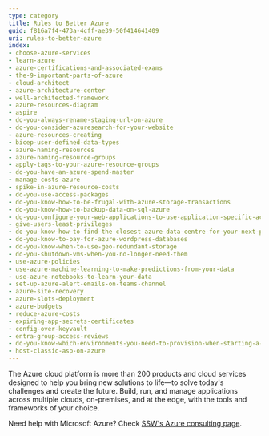 ```yaml
---
type: category
title: Rules to Better Azure
guid: f816a7f4-473a-4cff-ae39-50f414641409
uri: rules-to-better-azure
index:
- choose-azure-services
- learn-azure
- azure-certifications-and-associated-exams
- the-9-important-parts-of-azure
- cloud-architect
- azure-architecture-center
- well-architected-framework
- azure-resources-diagram
- aspire
- do-you-always-rename-staging-url-on-azure
- do-you-consider-azuresearch-for-your-website
- azure-resources-creating
- bicep-user-defined-data-types
- azure-naming-resources
- azure-naming-resource-groups
- apply-tags-to-your-azure-resource-groups
- do-you-have-an-azure-spend-master
- manage-costs-azure
- spike-in-azure-resource-costs
- do-you-use-access-packages
- do-you-know-how-to-be-frugal-with-azure-storage-transactions
- do-you-know-how-to-backup-data-on-sql-azure
- do-you-configure-your-web-applications-to-use-application-specific-accounts-for-database-access
- give-users-least-privileges
- do-you-know-how-to-find-the-closest-azure-data-centre-for-your-next-project
- do-you-know-to-pay-for-azure-wordpress-databases
- do-you-know-when-to-use-geo-redundant-storage
- do-you-shutdown-vms-when-you-no-longer-need-them
- use-azure-policies
- use-azure-machine-learning-to-make-predictions-from-your-data
- use-azure-notebooks-to-learn-your-data
- set-up-azure-alert-emails-on-teams-channel
- azure-site-recovery
- azure-slots-deployment
- azure-budgets
- reduce-azure-costs
- expiring-app-secrets-certificates
- config-over-keyvault
- entra-group-access-reviews
- do-you-know-which-environments-you-need-to-provision-when-starting-a-new-project
- host-classic-asp-on-azure
---
```


The Azure cloud platform is more than 200 products and cloud services designed to help you bring new solutions to life—to solve today's challenges and create the future. Build, run, and manage applications across multiple clouds, on-premises, and at the edge, with the tools and frameworks of your choice.

Need help with Microsoft Azure? Check [SSW's Azure consulting page](https://ssw.com.au/consulting/azure).
